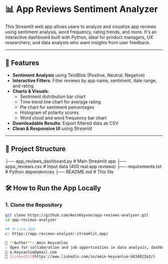 # 📊 App Reviews Sentiment Analyzer

This Streamlit web app allows users to analyze and visualize app reviews using sentiment analysis, word frequency, rating trends, and more. It's an interactive dashboard built with Python, ideal for product managers, UX researchers, and data analysts who want insights from user feedback.


---

## 🚀 Features

- **Sentiment Analysis** using TextBlob (Positive, Neutral, Negative)
- **Interactive Filters**: Filter reviews by app name, sentiment, date range, and rating
- **Charts & Visuals**:
  - Sentiment distribution bar chart
  - Time trend line chart for average rating
  - Pie chart for sentiment percentages
  - Histogram of polarity scores
  - Word cloud and word frequency bar chart
- **Downloadable Results**: Export filtered data as CSV
- **Clean & Responsive UI** using Streamlit

---
## 📁 Project Structure
├── app_reviews_dashboard.py # Main Streamlit app
├── apps_reviews.csv # Input data (400 real app reviews)
├── requirements.txt # Python dependencies
├── README.md # This file

## 🛠 How to Run the App Locally

### 1. Clone the Repository

```bash
git clone https://github.com/AminKeyvan/app-reviews-analyzer.git
cd app-reviews-analyzer

## 🌐 Live App
👉 https://app-reviews-analyzer.streamlit.app/

👤 **Author**: Amin Keyvanloo
💡 Open for collaboration and job opportunities in data analysis, dashboard design, and cultural heritage tech.
📧 a.keyvanloo@gmail.com 
🔗 [LinkedIn](https://www.linkedin.com/in/amin-keyvanloo-b834022a3/)